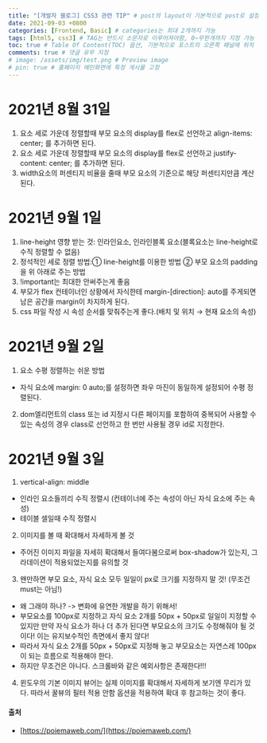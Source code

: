 ```yaml
---
title: "[개발자 블로그] CSS3 관련 TIP" # post의 layout이 기본적으로 post로 설정되어있어서 Front Matter에 따로 layout변수를 만들어 주지 않아도 됨
date: 2021-09-03 +0800
categories: [Frontend, Basic] # categories는 최대 2개까지 가능
tags: [html5, css3] # TAG는 반드시 소문자로 이루어져야함, 0~무한개까지 지정 가능
toc: true # Table Of Content(TOC) 옵션, 기본적으로 포스트의 오른쪽 패널에 위치
comments: true # 댓글 유무 지정
# image: /assets/img/test.png # Preview image
# pin: true # 홈페이지 메인화면에 특정 게시물 고정
---
```


# 2021년 8월 31일
1) 요소 세로 가운데 정렬할때 부모 요소의 display를 flex로 선언하고 align-items: center; 를 추가하면 된다.
2) 요소 세로 가운데 정렬할때 부모 요소의 display를 flex로 선언하고 justify-content: center; 를 추가하면 된다.
3) width요소의 퍼센티지 비율을 줄때 부모 요소의 기준으로 해당 퍼센티지만큼 계산된다.

# 2021년 9월 1일
1) line-height 영향 받는 것: 인라인요소, 인라인블록 요소(블록요소는 line-height로 수직 정렬할 수 없음)
2) 정석적인 세로 정렬 방법:① line-height를 이용한 방법 ② 부모 요소의 padding을 위 아래로 주는 방법
3) !important는 최대한 안써주는게 좋음
4) 부모가 flex 컨테이너인 상황에서 자식한테 margin-[direction]: auto를 주게되면 남은 공간을 margin이 차지하게 된다.
5) css 파일 작성 시 속성 순서를 맞춰주는게 좋다.(배치 및 위치 → 현재 요소의 속성)

# 2021년 9월 2일
1) 요소 수평 정렬하는 쉬운 방법
- 자식 요소에 margin: 0 auto;를 설정하면 좌우 마진이 동일하게 설정되어 수평 정렬된다. 
2) dom엘리먼트의 class 또는 id 지정시 다른 페이지를 포함하여 중복되어 사용할 수 있는 속성의 경우 class로 선언하고 한 번만 사용될 경우 id로 지정한다.

# 2021년 9월 3일
1) vertical-align: middle
- 인라인 요소들끼리 수직 정렬시 (컨테이너에 주는 속성이 아닌 자식 요소에 주는 속성)
- 테이블 셀일때 수직 정렬시

2) 이미지를 볼 때 확대해서 자세하게 볼 것
- 주어진 이미지 파일을 자세히 확대해서 들여다봄으로써 box-shadow가 있는지, 그라데이션이 적용되었는지를 유의할 것

3) 왠만하면 부모 요소, 자식 요소 모두 일일이 px로 크기를 지정하지 말 것! (무조건 must는 아님!)
- 왜 그래야 하나? -> 변화에 유연한 개발을 하기 위해서!
- 부모요소를 100px로 지정하고 자식 요소 2개를 50px + 50px로 일일이 지정할 수 있지만 만약 자식 요소가 하나 더 추가 된다면 부모요소의 크기도 수정해줘야 될 것이다! 이는 유지보수적인 측면에서 좋지 않다!
- 따라서 자식 요소 2개를 50px + 50px로 지정해 놓고 부모요소는 자연스레 100px이 되는 흐름으로 적용해야 한다.
- 하지만 무조건은 아니다. 스크롤바와 같은 예외사항은 존재한다!!! 

4) 윈도우의 기본 이미지 뷰어는 실제 이미지를 확대해서 자세하게 보기엔 무리가 있다. 따라서 꿀뷰의 필터 적용 안함 옵션을 적용하여 확대 후 참고하는 것이 좋다.

#### 출처
- [https://poiemaweb.com/](https://poiemaweb.com/)
